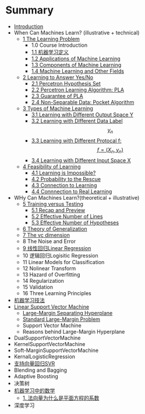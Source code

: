 # Summary

* [Introduction](README.md)
* When Can Machines Learn? (illustrative + technical)
    *  [1 The Learning Problem](chapter1.md)
        * 1.0 Course Introduction
        * [1.1 机器学习定义](机器学习定义.md)
        * [1.2 Applications of Machine Learning](12-applications-of-machine-learning.md)
        * [1.3 Components of Machine Learning](13-components-of-machine-learning.md)
        * [1.4 Machine Learning and Other Fields](机器学习与其他领域的关系.md)
    * [2 Learning to Answer Yes\/No](第2章-learning-to-answer-yesno.md)
        * [2.1 Percetron Hypothesis Set](21-percetron-hypothesisi-set.md)
        * [2.2 Percetron Learning Algorithm: PLA](22-percetron-learning-algorithm.md)
        * [2.3 Guarantee of PLA](23-guarantee-of-pla.md)
        * [2.4 Non-Separable Data: Pocket Algorithm](24-non-separable-data.md)
    * [3 Types of Machine Learning](di-3-zhang-ji-qi-xue-xi-fen-lei.md)
        * [3.1 Learning with Different Output Space Y](di-3-zhang-ji-qi-xue-xi-fen-lei/31-learning-with-different-output-space-y.md)
        * [3.2 Learning with DIfferent Data Label $$y_n$$](di-3-zhang-ji-qi-xue-xi-fen-lei/32-learning-with-different-data-label.md)
        * [3.3 Learning with Different Protocal f: $$f =(X_n,y_n)$$](di-3-zhang-ji-qi-xue-xi-fen-lei/33-learning-with-different-protocal-f.md)
        * [3.4 Learning with Different Input Space X](di-3-zhang-ji-qi-xue-xi-fen-lei/34-learning-with-different-input-space-x.md)
    * [4 Feasibility of Learning](di-4-zhang-feasibility-of-learning.md)
        * [4.1 Learning is Impossible?](di-4-zhang-feasibility-of-learning/41-learning-is-impossible.md)
        * [4.2 Probability to the Rescue](di-4-zhang-feasibility-of-learning/4.md)
        * [4.3 Connection to Learning](di-4-zhang-feasibility-of-learning/43-connection-to-learning.md)
        * [4.4 Connnection to Real Learning](di-4-zhang-feasibility-of-learning/44-connnection-to-real-learning.md)
* WHy Can Machines Learn?\(theoretical + illustrative\)
    * [5 Training versus Testing](di-5-zhang-training-versus-testing.md)
        * [5.1 Recap and Preview](di-5-zhang-training-versus-testing/51-recap-and-preview.md)
        * [5.2 Effective Number of Lines](di-5-zhang-training-versus-testing/52-effective-number-of-lines.md)
        * [5.3 Effective Number of Hypotheses](di-5-zhang-training-versus-testing/53-effective-number-of-hypotheses.md)
    * [6 Theory of Generalization](theory-of-generalization.md)
    * [7 The vc dimension](di-7-zhang-the-vc-dimension.md)
    * 8 The Noise and Error
    * [9 线性回归Linear Regression](di-9-zhang-xian-xing-hui-gui.md)
    * 10 逻辑回归Logisitic Regression
    * 11 Linear Models for Classification
    * 12 Nolinear Transform
    * 13 Hazard of Overfitting
    * 14 Regularization
    * 15 Validation
    * 16 Three Learning Principles
* [机器学习技法](ji-qi-xue-xi-ji-fa.md)
* [Linear Support Vector Machine](支持向量机svm.md)
  * [Large-Margin Separating Hyperplane](支持向量机svm/large-margin-separating-hyperplane.md)
  * [Standard Large-Margin Problem](支持向量机svm/standard-large-margin-problem.md)
  * Support Vector Machine
  * Reasons behind Large-Margin Hyperplane
* DualSupportVectorMachine
* KernelSupportVectorMachine
* Soft-MarginSupportVectorMachine
* KernalLogisticRegression
* [支持向量回归SVR](zhi-chi-xiang-liang-hui-gui-svr.md)
* Blending and Bagging
* Adaptive Boosting
* 决策树
* [机器学习中的数学](机器学习中的数学.md)
  * [1. 法向量为什么是平面方程的系数](法向量为什么是平面方程的系数.md)
* 深度学习

